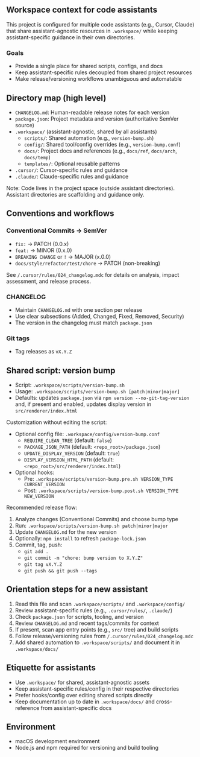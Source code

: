 ## Workspace context for code assistants

This project is configured for multiple code assistants (e.g., Cursor, Claude) that share assistant-agnostic resources in `.workspace/` while keeping assistant-specific guidance in their own directories.

### Goals

- Provide a single place for shared scripts, configs, and docs
- Keep assistant-specific rules decoupled from shared project resources
- Make release/versioning workflows unambiguous and automatable

## Directory map (high level)

- `CHANGELOG.md`: Human-readable release notes for each version
- `package.json`: Project metadata and version (authoritative SemVer source)
- `.workspace/` (assistant-agnostic, shared by all assistants)
  - `scripts/`: Shared automation (e.g., `version-bump.sh`)
  - `config/`: Shared tool/config overrides (e.g., `version-bump.conf`)
  - `docs/`: Project docs and references (e.g., `docs/ref`, `docs/arch`, `docs/temp`)
  - `templates/`: Optional reusable patterns
- `.cursor/`: Cursor-specific rules and guidance
- `.claude/`: Claude-specific rules and guidance

Note: Code lives in the project space (outside assistant directories). Assistant directories are scaffolding and guidance only.

## Conventions and workflows

### Conventional Commits → SemVer

- `fix:` → PATCH (0.0.x)
- `feat:` → MINOR (0.x.0)
- `BREAKING CHANGE` or `!` → MAJOR (x.0.0)
- `docs/style/refactor/test/chore` → PATCH (non-breaking)

See `/.cursor/rules/024_changelog.mdc` for details on analysis, impact assessment, and release process.

### CHANGELOG

- Maintain `CHANGELOG.md` with one section per release
- Use clear subsections (Added, Changed, Fixed, Removed, Security)
- The version in the changelog must match `package.json`

### Git tags

- Tag releases as `vX.Y.Z`

## Shared script: version bump

- Script: `.workspace/scripts/version-bump.sh`
- Usage: `.workspace/scripts/version-bump.sh [patch|minor|major]`
- Defaults: updates `package.json` via `npm version --no-git-tag-version` and, if present and enabled, updates display version in `src/renderer/index.html`

Customization without editing the script:

- Optional config file: `.workspace/config/version-bump.conf`
  - `REQUIRE_CLEAN_TREE` (default: `false`)
  - `PACKAGE_JSON_PATH` (default: `<repo_root>/package.json`)
  - `UPDATE_DISPLAY_VERSION` (default: `true`)
  - `DISPLAY_VERSION_HTML_PATH` (default: `<repo_root>/src/renderer/index.html`)
- Optional hooks:
  - Pre: `.workspace/scripts/version-bump.pre.sh VERSION_TYPE CURRENT_VERSION`
  - Post: `.workspace/scripts/version-bump.post.sh VERSION_TYPE NEW_VERSION`

Recommended release flow:

1. Analyze changes (Conventional Commits) and choose bump type
2. Run: `.workspace/scripts/version-bump.sh patch|minor|major`
3. Update `CHANGELOG.md` for the new version
4. Optionally: `npm install` to refresh `package-lock.json`
5. Commit, tag, push:
   - `git add .`
   - `git commit -m "chore: bump version to X.Y.Z"`
   - `git tag vX.Y.Z`
   - `git push && git push --tags`

## Orientation steps for a new assistant

1. Read this file and scan `.workspace/scripts/` and `.workspace/config/`
2. Review assistant-specific rules (e.g., `.cursor/rules/`, `.claude/`)
3. Check `package.json` for scripts, tooling, and version
4. Review `CHANGELOG.md` and recent tags/commits for context
5. If present, scan app entry points (e.g., `src/` tree) and build scripts
6. Follow release/versioning rules from `/.cursor/rules/024_changelog.mdc`
7. Add shared automation to `.workspace/scripts/` and document it in `.workspace/docs/`

## Etiquette for assistants

- Use `.workspace/` for shared, assistant-agnostic assets
- Keep assistant-specific rules/config in their respective directories
- Prefer hooks/config over editing shared scripts directly
- Keep documentation up to date in `.workspace/docs/` and cross-reference from assistant-specific docs

## Environment

- macOS development environment
- Node.js and npm required for versioning and build tooling
